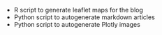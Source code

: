 - R script to generate leaflet maps for the blog
- Python script to autogenerate markdown articles
- Python script to autogenerate Plotly images
